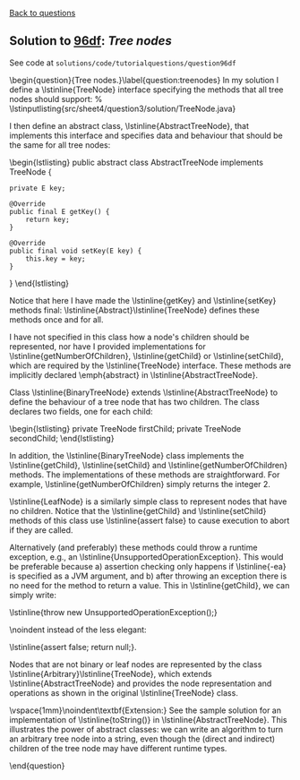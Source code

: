 [Back to questions](../README.md)

## Solution to [96df](../questions/96df): *Tree nodes*

See code at `solutions/code/tutorialquestions/question96df`

\begin{question}{Tree nodes.}\label{question:treenodes}
In my solution I define a \lstinline{TreeNode} interface specifying the methods that all tree nodes should support:
%
\lstinputlisting{src/sheet4/question3/solution/TreeNode.java}

I then define an abstract class, \lstinline{AbstractTreeNode}, that implements this interface and specifies
data and behaviour that should be the same for all tree nodes:

\begin{lstlisting}
public abstract class AbstractTreeNode<E> implements TreeNode<E> {

	private E key;
	
	@Override
	public final E getKey() {
		return key;
	}
	
	@Override
	public final void setKey(E key) {
		this.key = key;
	}
}
\end{lstlisting}

Notice that here I have made the \lstinline{getKey} and \lstinline{setKey} methods final: \lstinline{Abstract}\lstinline{TreeNode}
defines these methods once and for all.

I have not specified in this class how a node's children should be represented, nor have I provided implementations for
\lstinline{getNumberOfChildren}, \lstinline{getChild} or \lstinline{setChild}, which are required by the \lstinline{TreeNode}
interface.  These methods are implicitly declared \emph{abstract} in \lstinline{AbstractTreeNode}.

Class \lstinline{BinaryTreeNode} extends \lstinline{AbstractTreeNode} to define the behaviour of a tree node that has
two children.  The class declares two fields, one for each child:

\begin{lstlisting}
private TreeNode<E> firstChild;
private TreeNode<E> secondChild;
\end{lstlisting}

In addition, the \lstinline{BinaryTreeNode} class implements the \lstinline{getChild}, \lstinline{setChild} and \lstinline{getNumberOfChildren} methods.  The implementations
of these methods are straightforward.  For example, \lstinline{getNumberOfChildren} simply returns the integer 2.

\lstinline{LeafNode} is a similarly simple class to represent nodes that have no children.  Notice that the \lstinline{getChild}
and \lstinline{setChild} methods of this class use \lstinline{assert false} to cause execution to abort if they are called.

Alternatively (and preferably) these methods could throw a runtime exception, e.g., an \lstinline{UnsupportedOperationException}.
This would be preferable because a) assertion checking only happens if \lstinline{-ea} is specified as a JVM argument, and b)
after throwing an exception there is no need for the method to return a value.  This in \lstinline{getChild}, we can simply write:

\lstinline{throw new UnsupportedOperationException();}

\noindent instead of the less elegant:

\lstinline{assert false; return null;}.

Nodes that are not binary or leaf nodes are represented by the class \lstinline{Arbitrary}\lstinline{TreeNode}, which extends \lstinline{AbstractTreeNode}
and provides the node representation and operations as shown in the original \lstinline{TreeNode} class.	

\vspace{1mm}\noindent\textbf{Extension:}  See the sample solution for an implementation of \lstinline{toString()} in \lstinline{AbstractTreeNode}.
This illustrates the power of abstract classes: we can write an algorithm to turn an arbitrary tree node into a string, even though the (direct and indirect)
children of the tree node may have different runtime types.

\end{question}
